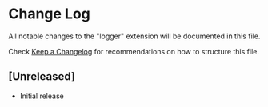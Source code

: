# Change Log

All notable changes to the "logger" extension will be documented in this file.

Check [Keep a Changelog](http://keepachangelog.com/) for recommendations on how to structure this file.

## [Unreleased]

- Initial release
